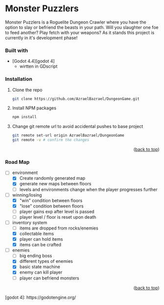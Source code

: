 # Monster Puzzlers
 
<!-- ABOUT THE PROJECT -->
Monster Puzzlers is a Roguelite Dungeon Crawler where you have the option to slay or befriend the beasts in your path. Will you slaughter one foe to feed another? Play fetch with your weapons? 
As it stands this project is currently in it's development phase!

<!-- Project information -->
### Built with

- [Godot 4.4][godot 4]
    - wirtten in GDscript

### Installation
1. Clone the repo
   ```sh
   git clone https://github.com/AzraelBazrael/DungeonGame.git
   ```
2. Install NPM packages
   ```sh
   npm install
3. Change git remote url to avoid accidental pushes to base project
   ```sh
   git remote set-url origin AzraelBazrael/DungeonGame
   git remote -v # confirm the changes
<p align="right">(<a href="#readme-top">back to top</a>)</p>


### Road Map

- [ ] environment
    - [x] Create randomly generated map 
    - [x] generate new maps between floors
    - [ ] levels and environments change when the player progresses further

- [ ] winning/losing
    - [x] "win" condition between floors
    - [x] "lose" condition between floors
    - [ ] player gains exp after level is passed
    - [ ] player level / floor is reset upon death

- [ ] inventory system
    - [ ] items are dropped from rocks/enemies
    - [x] collectable items
    - [x] player can hold items
    - [x] items can be crafted

- [ ] enemies
    - [ ] big ending boss
    - [x] different types of enemies
    - [x] basic state machine
    - [x] enemy can kill player
    - [ ] player can befriend monsters

<p align="right">(<a href="#readme-top">back to top</a>)</p>
<!-- MARKDOWN LINKS & IMAGES -->
[godot 4]: https://godotengine.org/
